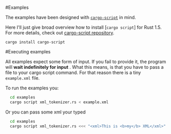 #Examples

The examples have been designed with [`cargo-script`](https://github.com/DanielKeep/cargo-script) in mind.

Here I'll just give broad overview how to install [`cargo script`] for Rust 1.5. For more details, check out [cargo-script repository](https://github.com/DanielKeep/cargo-script).

    cargo install cargo-script
    
#Executing examples

All examples expect some form of input. If you fail to provide it, the program will **wait indefinitely for input** .
What this means, is that you have to pass a file to your cargo script command. For that reason there is a tiny `example.xml` file.

To run the examples you: 

```bash
  cd examples
  cargo script xml_tokenizer.rs < example.xml
```

Or you can pass some xml your typed

```bash
  cd examples
  cargo script xml_tokenizer.rs <<< "<xml>This is <b>my</b> XML</xml>"
```
